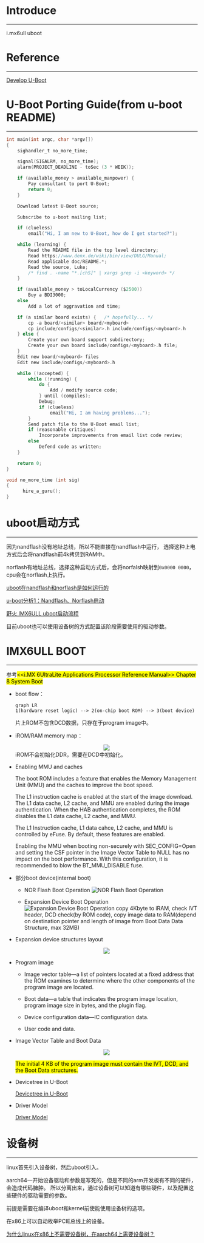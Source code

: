 # Introduce
----

i.mx6ull uboot

# Reference
----

[Develop U-Boot](https://docs.u-boot.org/en/stable/develop/index.html)

# U-Boot Porting Guide(from u-boot README)
----

```c
int main(int argc, char *argv[])
{
	sighandler_t no_more_time;

	signal(SIGALRM, no_more_time);
	alarm(PROJECT_DEADLINE - toSec (3 * WEEK));

	if (available_money > available_manpower) {
		Pay consultant to port U-Boot;
		return 0;
	}

	Download latest U-Boot source;

	Subscribe to u-boot mailing list;

	if (clueless)
		email("Hi, I am new to U-Boot, how do I get started?");

	while (learning) {
		Read the README file in the top level directory;
		Read https://www.denx.de/wiki/bin/view/DULG/Manual;
		Read applicable doc/README.*;
		Read the source, Luke;
		/* find . -name "*.[chS]" | xargs grep -i <keyword> */
	}

	if (available_money > toLocalCurrency ($2500))
		Buy a BDI3000;
	else
		Add a lot of aggravation and time;

	if (a similar board exists) {	/* hopefully... */
		cp -a board/<similar> board/<myboard>
		cp include/configs/<similar>.h include/configs/<myboard>.h
	} else {
		Create your own board support subdirectory;
		Create your own board include/configs/<myboard>.h file;
	}
	Edit new board/<myboard> files
	Edit new include/configs/<myboard>.h

	while (!accepted) {
		while (!running) {
			do {
				Add / modify source code;
			} until (compiles);
			Debug;
			if (clueless)
				email("Hi, I am having problems...");
		}
		Send patch file to the U-Boot email list;
		if (reasonable critiques)
			Incorporate improvements from email list code review;
		else
			Defend code as written;
	}

	return 0;
}

void no_more_time (int sig)
{
      hire_a_guru();
}
```

# uboot启动方式
----

因为nandflash没有地址总线，所以不能直接在nandflash中运行，
选择这种上电方式后会将nandflash前4k拷贝到RAM中。

norflash有地址总线，选择这种启动方式后，会将norfalsh映射到`0x0000 0000`，
cpu会在norflash上执行。

[uboot在nandflash和norflash是如何运行的](https://www.cnblogs.com/aaronLinux/p/5540606.html)

[u-boot分析1：Nandflash、Norflash启动](https://blog.csdn.net/qq_31917863/article/details/79863756)

[野火 IMX6ULL uboot启动流程](https://doc.embedfire.com/lubancat/build_and_deploy/zh/latest/building_image/boot_image_analyse/boot_image_analyse.html)

目前uboot也可以使用设备树的方式配置该阶段需要使用的驱动参数。

# IMX6ULL BOOT
----

参考<mark><<i.MX 6UltraLite Applications Processor Reference Manual>>
Chapter 8 System Boot<mark>

- boot flow：

    ```mermaid
    graph LR  
    1(hardware reset logic) --> 2(on-chip boot ROM) --> 3(boot device)
    ```
    片上ROM不包含DCD数据，只存在于program image中。

- iROM/RAM memory map：

    <div align=center><img src=./pic/IMX6ULL%20Internal%20ROM%20and%20RAM%20memory%20map.png/></div>
    iROM不会初始化DDR，需要在DCD中初始化。

- Enabling MMU and caches

    The boot ROM includes a feature that enables the Memory Management Unit (MMU)
    and the caches to improve the boot speed.

    The L1 instruction cache is enabled at the start of the image download. The L1 data cache, L2 cache, and MMU are enabled during the image authentication. When the HAB authentication completes, the ROM disables the L1 data cache, L2 cache, and MMU.

    The L1 Instruction cache, L1 data cahce, L2 cache, and MMU is controlled by eFuse. By default, these features are enabled.

    Enabling the MMU when booting non-securely with SEC_CONFIG=Open and setting
    the CSF pointer in the Image Vector Table to NULL has no impact on the boot
    performance. With this configuration, it is recommended to blow the
    BT_MMU_DISABLE fuse.

- 部分boot device(internal boot)

    - NOR Flash Boot Operation
        ![NOR Flash Boot Operation](./pic/NOR%20Flash%20Boot%20Operation.png)

    - Expansion Device Boot Operation
        ![Expansion Device Boot Operation](./pic/Expansion%20Device%20Boot%20Operation.png)
        copy 4Kbyte to iRAM, check IVT header, DCD check(by ROM code),
        copy image data to RAM(depend on destination pointer and length of image from Boot Data Data Structure, max 32MB)

- Expansion device structures layout

    <div align=center><img src=./pic/Expansion%20device%20structures%20layout.png/></div>

- Program image

    - Image vector table—a list of pointers located at a fixed address that the ROM examines to determine where the other components of the program image are located.

    - Boot data—a table that indicates the program image location, program image size in bytes, and the plugin flag.

    - Device configuration data—IC configuration data.

    - User code and data.

- Image Vector Table and Boot Data

    <div align=center><img src=./pic/Image%20Vector%20Table%20and%20Boot%20Data.png/></div>
    
    <mark> The initial 4 KB of the program image must contain the IVT, DCD, and the Boot Data structures. <mark>

- Devicetree in U-Boot

    [Devicetree in U-Boot](https://docs.u-boot.org/en/stable/develop/devicetree/control.htmlhttps://docs.u-boot.org/en/stable/develop/devicetree/index.html)

- Driver Model

    [Driver Model](https://docs.u-boot.org/en/stable/develop/driver-model/index.html)

# 设备树
----

linux首先引入设备树，然后uboot引入。

aarch64一开始设备驱动和参数是写死的，但是不同的arm开发板有不同的硬件，会造成代码臃肿。
所以分离出来，通过设备树可以知道有哪些硬件，以及配置这些硬件的驱动需要的参数。

前提是需要在编译uboot和kernel前使能使用设备树的选项。

在x86上可以自动枚举PCIE总线上的设备。

[为什么linux在x86上不需要设备树，在aarch64上需要设备树？](https://www.zhihu.com/question/475730584/answer/2709878631)
